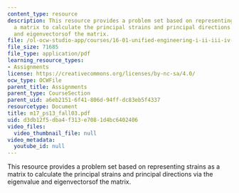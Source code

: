 ```yaml
---
content_type: resource
description: This resource provides a problem set based on representing strains as
  a matrix to calculate the principal strains and principal directions via the eigenvalue
  and eigenvectorsof the matrix.
file: /ol-ocw-studio-app/courses/16-01-unified-engineering-i-ii-iii-iv-fall-2005-spring-2006/d3db12f5dba4f313e7081d4bc6402406_m17_ps13_fall03.pdf
file_size: 71685
file_type: application/pdf
learning_resource_types:
- Assignments
license: https://creativecommons.org/licenses/by-nc-sa/4.0/
ocw_type: OCWFile
parent_title: Assignments
parent_type: CourseSection
parent_uid: a6eb2151-6f41-806d-94ff-dc83eb5f4337
resourcetype: Document
title: m17_ps13_fall03.pdf
uid: d3db12f5-dba4-f313-e708-1d4bc6402406
video_files:
  video_thumbnail_file: null
video_metadata:
  youtube_id: null
---
```

This resource provides a problem set based on representing strains as a matrix to calculate the principal strains and principal directions via the eigenvalue and eigenvectorsof the matrix.